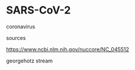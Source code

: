 # SARS-CoV-2
coronavirus


sources

https://www.ncbi.nlm.nih.gov/nuccore/NC_045512

georgehotz stream
